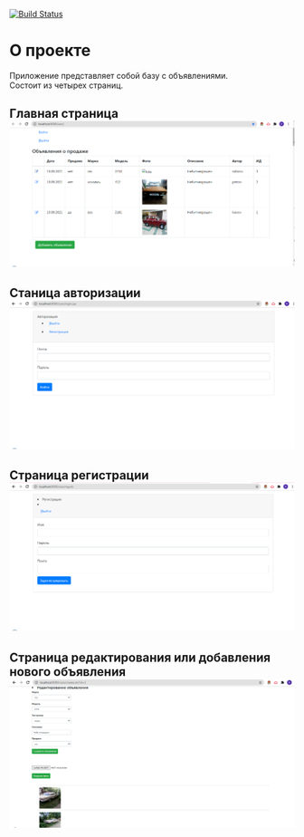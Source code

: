 [![Build Status](https://travis-ci.com/bespalov0928/job4j_cars.svg?branch=master)](https://travis-ci.com/bespalov0928/job4j_cars)

О проекте
====

Приложение представляет собой базу с объявлениями.<br>
Состоит из четырех страниц.<br>

Главная страница<br>
![Главная страница](images/image1.png)
-------

Станица авторизации<br>
![Станица авторизации](images/image2.png)
-------

Страница регистрации<br>
![Страница регистрации](images/image3.png)
-------

Страница редактирования или добавления нового объявления<br>
![Страница редактирования](images/image4.png)
-------


